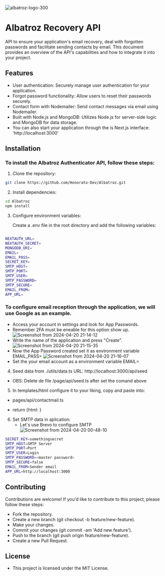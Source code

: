 
![albatroz-logo-300](https://github.com/Honorato-Dev/Albatroz/assets/101150943/e3405d9a-8696-4a93-9207-689f421b0402)


# Albatroz Recovery API


API to ensure your application's email recovery, deal with forgotten passwords and facilitate sending contacts by email. This document provides an overview of the API's capabilities and how to integrate it into your project.

## Features

- User authentication: Securely manage user authentication for your application.
- Forgot password functionality: Allow users to reset their passwords securely.
- Contact form with Nodemailer: Send contact messages via email using Nodemailer.
- Built with Node.js and MongoDB: Utilizes Node.js for server-side logic and MongoDB for data storage.
- You can also start your application through the is Next.js interface: 'http://localhost:3000'

## Installation

### To install the Albatroz Authenticator API, follow these steps:

1. Clone the repository:

```bash
git clone https://github.com/Honorato-Dev/Albatroz.git
```
2. Install dependencies:
```bash
cd Albatroz
npm install
```
3. Configure environment variables:

   Create a .env file in the root directory and add the following variables:
```bash

NEXTAUTH_URL=
NEXTAUTH_SECRET=
MONGODB_URI=
EMAIL=
EMAIL_PASS=
SECRET_KEY=
SMTP_HOST=
SMTP_PORT=
SMTP_USER=
SMTP_PASSWORD=
SMTP_SECURE=
EMAIL_FROM=
APP_URL=

```
### To configure email reception through the application, we will use Google as an example.
   - Access your account in settings and look for App Passwords.
   - Remember 2FA must be eneable for this option show up.
    ![Screenshot from 2024-04-20 21-14-12](https://github.com/Honorato-Dev/crud-angular-spring/assets/101150943/7cf4c9f4-7435-4339-a35f-b202a30553ba)
   - Write the name of the application and press "Create".
    ![Screenshot from 2024-04-20 21-15-35](https://github.com/Honorato-Dev/crud-angular-spring/assets/101150943/86851a68-d2d4-447a-8e40-09ed3fbe9922)
   - Now the App Password created set it as environment variable EMAIL_PASS= 
    ![Screenshot from 2024-04-20 21-16-07](https://github.com/Honorato-Dev/crud-angular-spring/assets/101150943/4ae072fa-0468-4c2b-9232-118b0b4384a1)
   - Set the your email account as a environment variable EMAIL=

4. Seed data from ./utils/data.ts
 URL: http://localhost:3000/api/seed
 - OBS: Delete de file /page/api/seed.ts   after set the comand above

 
5. In templates/html configure it to your liking, copy and paste into:
 - pages/api/contactmail.ts

 -  return {html: <Content>}

6. Set SMTP data in aplication:
   - Let's use Brevo to configure SMTP
    ![Screenshot from 2024-04-20 00-48-10](https://github.com/Honorato-Dev/tech-quiz/assets/101150943/a48ffb84-60fa-4bc2-afd4-aaf72678a4c0)

```bash
SECRET_KEY=somethingsecret
SMTP_HOST=SMTP Server
SMTP_PORT=Port
SMTP_USER=Login
SMTP_PASSWORD=<master password>
SMTP_SECURE=false
EMAIL_FROM=Sender email
APP_URL=http://localhost:3000
```

## Contributing

  Contributions are welcome! If you'd like to contribute to this project, please follow these steps:

   -  Fork the repository.
   - Create a new branch (git checkout -b feature/new-feature).
   -  Make your changes.
   -  Commit your changes (git commit -am 'Add new feature').
   -  Push to the branch (git push origin feature/new-feature).
   -  Create a new Pull Request.

## License

 - This project is licensed under the MIT License.
